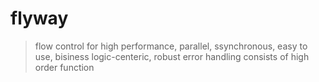 flyway
========

> flow control for high performance, parallel, ssynchronous, easy to use, bisiness logic-centeric, robust error handling
> consists of high order function


